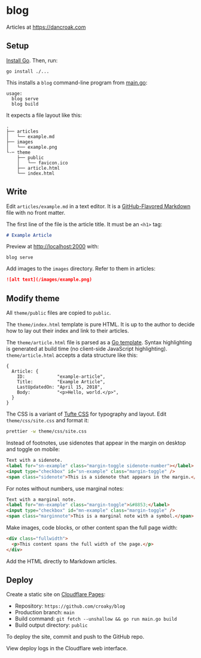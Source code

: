 # blog

Articles at <https://dancroak.com>

## Setup

[Install Go](https://golang.org/doc/install). Then, run:

```
go install ./...
```

This installs a `blog` command-line program from [main.go](main.go):

```
usage:
  blog serve
  blog build
```

It expects a file layout like this:

```
.
├── articles
│   └── example.md
├── images
│   └── example.png
└-─ theme
    ├── public
    │   └── favicon.ico
    ├── article.html
    └── index.html
```

## Write

Edit `articles/example.md` in a text editor.
It is a [GitHub-Flavored Markdown](https://github.github.com/gfm/) file
with no front matter.

The first line of the file is the article title.
It must be an `<h1>` tag:

```md
# Example Article
```

Preview at <http://localhost:2000> with:

```
blog serve
```

Add images to the `images` directory.
Refer to them in articles:

```md
![alt text](/images/example.png)
```

## Modify theme

All `theme/public` files are copied to `public`.

The `theme/index.html` template is pure HTML.
It is up to the author to decide how to lay out their index
and link to their articles.

The `theme/article.html` file is parsed as a [Go template](https://gowebexamples.com/templates/).
Syntax highlighting is generated at build time (no client-side JavaScript highlighting).
`theme/article.html` accepts a data structure like this:

```
{
  Article: {
    ID:            "example-article",
    Title:         "Example Article",
    LastUpdatedOn: "April 15, 2018",
    Body:          "<p>Hello, world.</p>",
  }
}
```

The CSS is a variant of [Tufte CSS](https://edwardtufte.github.io/tufte-css/) for
typography and layout. Edit `theme/css/site.css` and format it:

```bash
prettier -w theme/css/site.css
```

Instead of footnotes, use sidenotes that appear in the margin on desktop
and toggle on mobile:

```html
Text with a sidenote.
<label for="sn-example" class="margin-toggle sidenote-number"></label>
<input type="checkbox" id="sn-example" class="margin-toggle" />
<span class="sidenote">This is a sidenote that appears in the margin.</span>
```

For notes without numbers, use marginal notes:

```html
Text with a marginal note.
<label for="mn-example" class="margin-toggle">&#8853;</label>
<input type="checkbox" id="mn-example" class="margin-toggle" />
<span class="marginnote">This is a marginal note with a symbol.</span>
```

Make images, code blocks, or other content span the full page width:

```html
<div class="fullwidth">
  <p>This content spans the full width of the page.</p>
</div>
```

Add the HTML directly to Markdown articles.

## Deploy

Create a static site on [Cloudflare Pages](https://developers.cloudflare.com/pages/framework-guides/deploy-anything/):

- Repository: `https://github.com/croaky/blog`
- Production branch: `main`
- Build command: `git fetch --unshallow && go run main.go build`
- Build output directory: `public`

To deploy the site, commit and push to the GitHub repo.

View deploy logs in the Cloudflare web interface.

